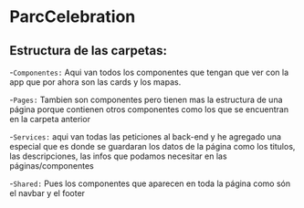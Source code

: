 # ParcCelebration

## Estructura de las carpetas:

-`Componentes:` Aqui van todos los componentes que tengan que ver con la app que por ahora son las cards y los mapas.

-`Pages:` Tambien son componentes pero tienen mas la estructura de una página porque contienen otros componentes como los que se encuentran en la carpeta anterior

-`Services:` aqui van todas las peticiones al back-end y he agregado una especial que es donde se guardaran los datos de la página como los titulos, las descripciones, las infos que podamos necesitar en las páginas/componentes

-`Shared:` Pues los componentes que aparecen en toda la página como són el navbar y el footer



